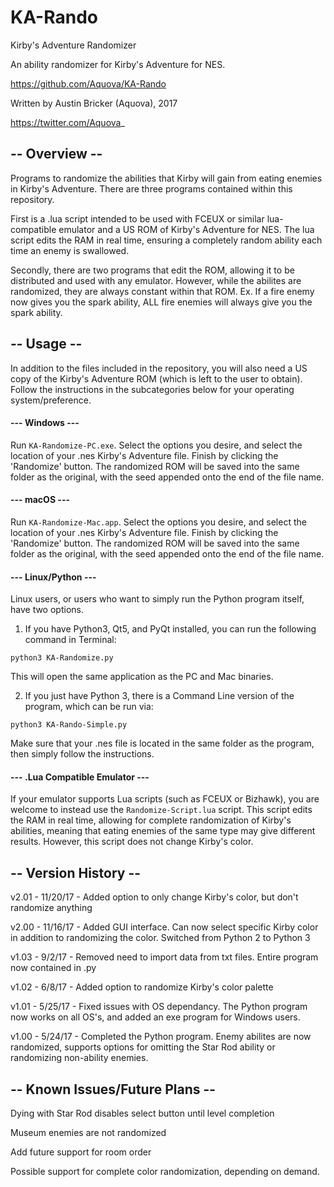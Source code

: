 # KA-Rando

Kirby's Adventure Randomizer

An ability randomizer for Kirby's Adventure for NES.

https://github.com/Aquova/KA-Rando

Written by Austin Bricker (Aquova), 2017

https://twitter.com/Aquova_


## -- Overview --

Programs to randomize the abilities that Kirby will gain from eating enemies in Kirby's Adventure. There are three programs contained within this repository.

First is a .lua script intended to be used with FCEUX or similar lua-compatible emulator and a US ROM of Kirby's Adventure for NES.
The lua script edits the RAM in real time, ensuring a completely random ability each time an enemy is swallowed.

Secondly, there are two programs that edit the ROM, allowing it to be distributed and used with any emulator.
However, while the abilites are randomized, they are always constant within that ROM.
Ex. If a fire enemy now gives you the spark ability, ALL fire enemies will always give you the spark ability.

## -- Usage --

In addition to the files included in the repository, you will also need a US copy of the Kirby's Adventure ROM (which is left to the user to obtain). Follow the instructions in the subcategories below for your operating system/preference.

#### --- Windows ---

Run `KA-Randomize-PC.exe`. Select the options you desire, and select the location of your .nes Kirby's Adventure file. Finish by clicking the 'Randomize' button. The randomized ROM will be saved into the same folder as the original, with the seed appended onto the end of the file name.

#### --- macOS ---

Run `KA-Randomize-Mac.app`. Select the options you desire, and select the location of your .nes Kirby's Adventure file. Finish by clicking the 'Randomize' button. The randomized ROM will be saved into the same folder as the original, with the seed appended onto the end of the file name.

#### --- Linux/Python ---

Linux users, or users who want to simply run the Python program itself, have two options.

1. If you have Python3, Qt5, and PyQt installed, you can run the following command in Terminal:

`python3 KA-Randomize.py`

This will open the same application as the PC and Mac binaries.

2. If you just have Python 3, there is a Command Line version of the program, which can be run via:

`python3 KA-Rando-Simple.py`

Make sure that your .nes file is located in the same folder as the program, then simply follow the instructions.

#### --- .Lua Compatible Emulator ---

If your emulator supports Lua scripts (such as FCEUX or Bizhawk), you are welcome to instead use the `Randomize-Script.lua` script. This script edits the RAM in real time, allowing for complete randomization of Kirby's abilities, meaning that eating enemies of the same type may give different results. However, this script does not change Kirby's color.


## -- Version History --

v2.01 - 11/20/17 - Added option to only change Kirby's color, but don't randomize anything

v2.00 - 11/16/17 - Added GUI interface. Can now select specific Kirby color in addition to randomizing the color. Switched from Python 2 to Python 3

v1.03 - 9/2/17 - Removed need to import data from txt files. Entire program now contained in .py

v1.02 - 6/8/17 - Added option to randomize Kirby's color palette

v1.01 - 5/25/17 - Fixed issues with OS dependancy. The Python program now works on all OS's, and added an exe program for Windows users.

v1.00 - 5/24/17 - Completed the Python program. Enemy abilites are now randomized, supports options for omitting the Star Rod ability or randomizing non-ability enemies.

## -- Known Issues/Future Plans --

Dying with Star Rod disables select button until level completion

Museum enemies are not randomized

Add future support for room order

Possible support for complete color randomization, depending on demand.
